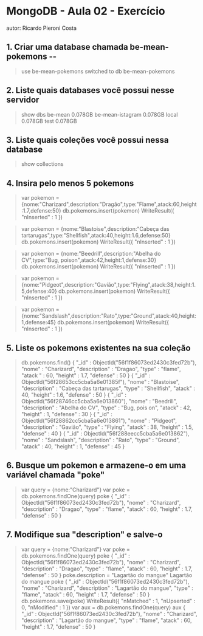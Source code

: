 
# MongoDB - Aula 02 - Exercício
autor: Ricardo Pieroni Costa

## 1. Criar uma database chamada be-mean-pokemons --


> use be-mean-pokemons
switched to db be-mean-pokemons


## 2. Liste quais databases você possui nesse servidor

> show dbs
be-mean           0.078GB
be-mean-istagram  0.078GB
local             0.078GB
test              0.078GB
>

## 3. Liste quais coleções você possui nessa database

> show collections
>

## 4. Insira pelo menos 5 pokemons

> var pokemon = {nome:"Charizard",description:"Dragão",type:"Flame",atack:60,height:1.7,defense:50}
> db.pokemons.insert(pokemon)
WriteResult({ "nInserted" : 1 })

> var pokemon = {nome:"Blastoise",description:"Cabeça das tartarugas",type:"Shellfish",atack:40,height:1.6,defense:50}
> db.pokemons.insert(pokemon)
WriteResult({ "nInserted" : 1 })

> var pokemon = {nome:"Beedrill",description:"Abelha do CV",type:"Bug, poison",atack:42,height:1,defense:30}
> db.pokemons.insert(pokemon)
WriteResult({ "nInserted" : 1 })

> var pokemon = {nome:"Pidgeot",description:"Gavião",type:"Flying",atack:38,height:1.5,defense:40}
> db.pokemons.insert(pokemon)
WriteResult({ "nInserted" : 1 })

> var pokemon = {nome:"Sandslash",description:"Rato",type:"Ground",atack:40,height:1,defense:45}
> db.pokemons.insert(pokemon)
WriteResult({ "nInserted" : 1 })



## 5. Liste os pokemons existentes na sua coleção

> db.pokemons.find()
{ "_id" : ObjectId("56f1f86073ed2430c3fed72b"), "nome" : "Charizard", "description" : "Dragao", "type" : "flame", "atack
" : 60, "height" : 1.7, "defense" : 50 }
{ "_id" : ObjectId("56f28653cc5cba5a6e01385f"), "nome" : "Blastoise", "description" : "Cabeça das tartarugas", "type" :
"Shellfish", "atack" : 40, "height" : 1.6, "defense" : 50 }
{ "_id" : ObjectId("56f28746cc5cba5a6e013860"), "nome" : "Beedrill", "description" : "Abelha do CV", "type" : "Bug, pois
on", "atack" : 42, "height" : 1, "defense" : 30 }
{ "_id" : ObjectId("56f28862cc5cba5a6e013861"), "nome" : "Pidgeot", "description" : "Gavião", "type" : "Flying", "atack"
 : 38, "height" : 1.5, "defense" : 40 }
{ "_id" : ObjectId("56f288eecc5cba5a6e013862"), "nome" : "Sandslash", "description" : "Rato", "type" : "Ground", "atack"
 : 40, "height" : 1, "defense" : 45 }


## 6. Busque um pokemon e armazene-o em uma variável chamada "poke"

> var query = {nome:"Charizard"}
> var poke = db.pokemons.findOne(query)
> poke
{
        "_id" : ObjectId("56f1f86073ed2430c3fed72b"),
        "nome" : "Charizard",
        "description" : "Dragao",
        "type" : "flame",
        "atack" : 60,
        "height" : 1.7,
        "defense" : 50
}
>

## 7. Modifique sua "description" e salve-o

> var query = {nome:"Charizard"}
> var poke = db.pokemons.findOne(query)
> poke
{
        "_id" : ObjectId("56f1f86073ed2430c3fed72b"),
        "nome" : "Charizard",
        "description" : "Dragao",
        "type" : "flame",
        "atack" : 60,
        "height" : 1.7,
        "defense" : 50
}
> poke.description = "Lagartão do mangue"
Lagartão do mangue
> poke
{
        "_id" : ObjectId("56f1f86073ed2430c3fed72b"),
        "nome" : "Charizard",
        "description" : "Lagartão do mangue",
        "type" : "flame",
        "atack" : 60,
        "height" : 1.7,
        "defense" : 50
}
> db.pokemons.save(poke)
WriteResult({ "nMatched" : 1, "nUpserted" : 0, "nModified" : 1 })
> var aux = db.pokemons.findOne(query)
> aux
{
        "_id" : ObjectId("56f1f86073ed2430c3fed72b"),
        "nome" : "Charizard",
        "description" : "Lagartão do mangue",
        "type" : "flame",
        "atack" : 60,
        "height" : 1.7,
        "defense" : 50
}

